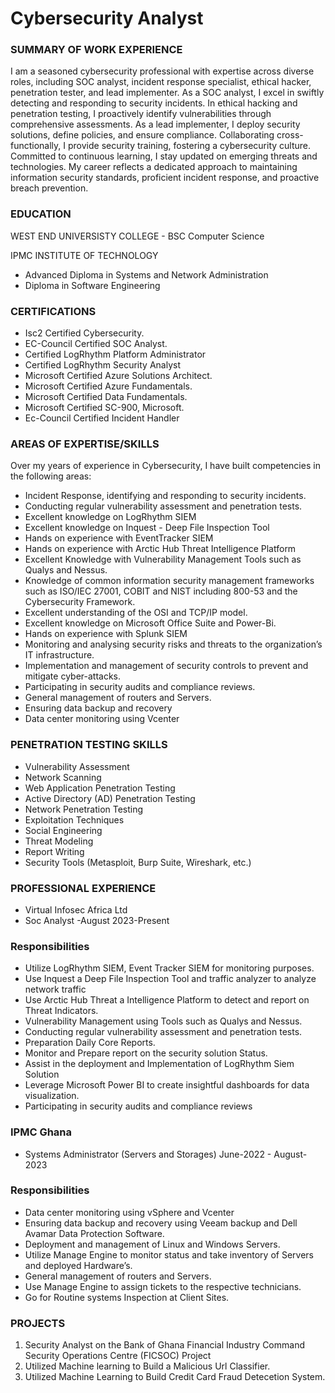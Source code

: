 # Cybersecurity Analyst

###  SUMMARY OF WORK EXPERIENCE
I am a seasoned cybersecurity professional with expertise across diverse roles, including SOC
analyst, incident response specialist, ethical hacker, penetration tester, and lead implementer. As a
SOC analyst, I excel in swiftly detecting and responding to security incidents. In ethical hacking and
penetration testing, I proactively identify vulnerabilities through comprehensive assessments. As a
lead implementer, I deploy security solutions, define policies, and ensure compliance. Collaborating
cross-functionally, I provide security training, fostering a cybersecurity culture. Committed to
continuous learning, I stay updated on emerging threats and technologies. My career reflects a
dedicated approach to maintaining information security standards, proficient incident response, and
proactive breach prevention.

###  EDUCATION
WEST END UNIVERSISTY COLLEGE - BSC Computer Science

IPMC INSTITUTE OF TECHNOLOGY
- Advanced Diploma in Systems and Network Administration
- Diploma in Software Engineering

###  CERTIFICATIONS
- Isc2 Certified Cybersecurity.
- EC-Council Certified SOC Analyst.
- Certified LogRhythm Platform Administrator
- Certified LogRhythm Security Analyst
- Microsoft Certified Azure Solutions Architect.
- Microsoft Certified Azure Fundamentals.
- Microsoft Certified Data Fundamentals.
- Microsoft Certified SC-900, Microsoft.
-	Ec-Council Certified Incident Handler

### AREAS OF EXPERTISE/SKILLS
Over my years of experience in Cybersecurity, I have built competencies in the following areas:
- Incident Response, identifying and responding to security incidents.
- Conducting regular vulnerability assessment and penetration tests.
- Excellent knowledge on LogRhythm SIEM
- Excellent knowledge on Inquest - Deep File Inspection Tool
- Hands on experience with EventTracker SIEM
- Hands on experience with Arctic Hub Threat Intelligence Platform
- Excellent Knowledge with Vulnerability Management Tools such as Qualys and Nessus.
- Knowledge of common information security management frameworks such as ISO/IEC
27001, COBIT and NIST including 800-53 and the Cybersecurity Framework.
- Excellent understanding of the OSI and TCP/IP model.
- Excellent knowledge on Microsoft Office Suite and Power-Bi.
- Hands on experience with Splunk SIEM
- Monitoring and analysing security risks and threats to the organization’s IT infrastructure.
- Implementation and management of security controls to prevent and mitigate cyber-attacks.
- Participating in security audits and compliance reviews.
- General management of routers and Servers.
- Ensuring data backup and recovery
- Data center monitoring using Vcenter

### PENETRATION TESTING SKILLS
- Vulnerability Assessment
- Network Scanning
- Web Application Penetration Testing
- Active Directory (AD) Penetration Testing
- Network Penetration Testing
- Exploitation Techniques
- Social Engineering
- Threat Modeling
- Report Writing
- Security Tools (Metasploit, Burp Suite, Wireshark, etc.)

### PROFESSIONAL EXPERIENCE
- Virtual Infosec Africa Ltd
- Soc Analyst -August 2023-Present

### Responsibilities

- Utilize LogRhythm SIEM, Event Tracker SIEM for monitoring purposes.
- Use Inquest a Deep File Inspection Tool and traffic analyzer to analyze network traffic
- Use Arctic Hub Threat a Intelligence Platform to detect and report on Threat Indicators.
- Vulnerability Management using Tools such as Qualys and Nessus.
- Conducting regular vulnerability assessment and penetration tests.
- Preparation Daily Core Reports.
- Monitor and Prepare report on the security solution Status.
- Assist in the deployment and Implementation of LogRhythm Siem Solution
- Leverage Microsoft Power BI to create insightful dashboards for data visualization.
- Participating in security audits and compliance reviews

### IPMC Ghana
- Systems Administrator (Servers and Storages) June-2022 - August-2023

### Responsibilities
- Data center monitoring using vSphere and Vcenter
- Ensuring data backup and recovery using Veeam backup and Dell Avamar Data Protection
Software.
- Deployment and management of Linux and Windows Servers.
- Utilize Manage Engine to monitor status and take inventory of Servers and deployed
Hardware’s.
- General management of routers and Servers.
- Use Manage Engine to assign tickets to the respective technicians.
- Go for Routine systems Inspection at Client Sites.

### PROJECTS
1. Security Analyst on the Bank of Ghana  Financial Industry Command Security Operations Centre (FICSOC) Project 
2. Utilized Machine learning to Build a Malicious Url Classifier.
3. Utilized Machine Learning to Build Credit Card Fraud Detecetion System.
